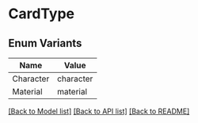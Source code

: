 # CardType

## Enum Variants

| Name | Value |
|---- | -----|
| Character | character |
| Material | material |


[[Back to Model list]](../README.md#documentation-for-models) [[Back to API list]](../README.md#documentation-for-api-endpoints) [[Back to README]](../README.md)


